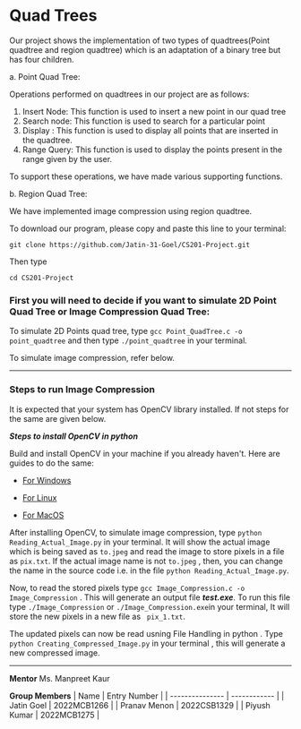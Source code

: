 # Quad Trees

Our project shows the implementation of two types of quadtrees(Point quadtree and region quadtree) which is an adaptation of a binary tree but has four children.

a. Point Quad Tree: 

Operations performed on quadtrees in our project are as follows:

1. Insert Node: This function is used to insert a new point in our quad tree
2. Search node: This function is used to search for a particular point
3. Display : This function is used to display all points that are inserted in the quadtree.
4. Range Query: This function is used to display the points present in the range given by the user.

To support these operations, we have made various supporting functions.

b. Region Quad Tree:

We have implemented image compression using region quadtree.

To download our program, please copy and paste this line to your terminal:
```
git clone https://github.com/Jatin-31-Goel/CS201-Project.git
```
Then type
```
cd CS201-Project
```
### First you will need to decide if you want to simulate 2D Point Quad Tree or Image Compression Quad Tree:
To simulate 2D Points quad tree, type ``` gcc Point_QuadTree.c -o point_quadtree ``` and then type ``` ./point_quadtree ``` in your terminal.

To simulate image compression, refer below.

---

### Steps to run Image Compression
It is expected that your system has OpenCV library installed. If not steps for the same are given below.

***Steps to install OpenCV in python***

Build and install OpenCV in your machine if you already haven't. Here are guides to do the same:
* [For Windows](https://www.geeksforgeeks.org/how-to-install-opencv-for-python-in-windows/)
  
* [For Linux](https://www.geeksforgeeks.org/how-to-install-opencv-for-python-in-linux/)
  
* [For MacOS](https://www.geeksforgeeks.org/how-to-install-opencv-4-on-macos/)
  

After installing OpenCV, to simulate image compression, type ``` python Reading_Actual_Image.py ``` in your terminal. It will show the actual image which is being saved as ``` to.jpeg ``` and read the image to store pixels in a file as ``` pix.txt ```. If the actual image name is not ``` to.jpeg ``` , then, you can change the name in the source code i.e. in the file ``` python Reading_Actual_Image.py ```.


Now, to read the stored pixels  type ``` gcc Image_Compression.c -o Image_Compression ``` . This will generate an output file ***test.exe***. To run this file type ``` ./Image_Compression ``` or ``` ./Image_Compression.exe ```in your terminal, It will store the new pixels in a new file as ``` pix_1.txt```.

 
The updated pixels can now be read usning File Handling in python . Type ``` python Creating_Compressed_Image.py ``` in your terminal , this will generate a new compressed image.

---
**Mentor**
Ms. Manpreet Kaur 

**Group Members**
| Name            | Entry Number |
| --------------- | ------------ |
| Jatin Goel | 2022MCB1266  |
| Pranav Menon | 2022CSB1329  |
| Piyush Kumar | 2022MCB1275  |

